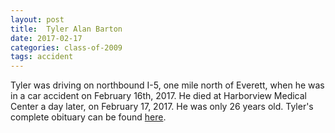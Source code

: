 ```yaml
---
layout: post
title:  Tyler Alan Barton
date: 2017-02-17
categories: class-of-2009
tags: accident
---
```

Tyler was driving on northbound I-5, one mile north of Everett, when he was in a car accident on February 16th, 2017.  He died at Harborview Medical Center a day later, on February 17, 2017.  He was only 26 years old. Tyler's complete obituary can be found [here](http://tinyurl.com/km9pgbo).
